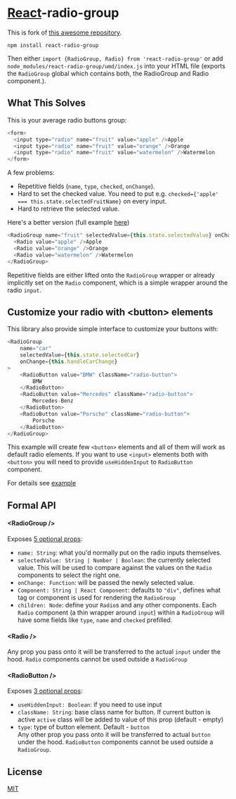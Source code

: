 # [React](http://facebook.github.io/react/)-radio-group

This is fork of [this awesome repository](https://github.com/chenglou/react-radio-group).

```
npm install react-radio-group
```

Then either `import {RadioGroup, Radio} from 'react-radio-group'` or add `node_modules/react-radio-group/umd/index.js` into your HTML file (exports the `RadioGroup` global which contains both, the RadioGroup and Radio component.).

## What This Solves
This is your average radio buttons group:

```js
<form>
  <input type="radio" name="fruit" value="apple" />Apple
  <input type="radio" name="fruit" value="orange" />Orange
  <input type="radio" name="fruit" value="watermelon" />Watermelon
</form>
```

A few problems:
- Repetitive fields (`name`, `type`, `checked`, `onChange`).
- Hard to set the checked value. You need to put e.g. `checked={'apple' === this.state.selectedFruitName}` on every input.
- Hard to retrieve the selected value.

Here's a better version (full example [here](example/example.jsx))

```js
<RadioGroup name="fruit" selectedValue={this.state.selectedValue} onChange={this.handleChange}>
  <Radio value="apple" />Apple
  <Radio value="orange" />Orange
  <Radio value="watermelon" />Watermelon
</RadioGroup>
```

Repetitive fields are either lifted onto the `RadioGroup` wrapper or already implicitly set on the `Radio` component, which is a simple wrapper around the radio `input`.

## Customize your radio with \<button> elements
This library also provide simple interface to customize your buttons with:
```js
<RadioGroup
    name="car"
    selectedValue={this.state.selectedCar}
    onChange={this.handleCarChange}
>
    <RadioButton value="BMW" className="radio-button">
        BMW
    </RadioButton>
    <RadioButton value="Mercedes" className="radio-button">
        Mercedes-Benz
    </RadioButton>
    <RadioButton value="Porsche" className="radio-button">
        Porsche
    </RadioButton>
</RadioGroup>
```
This example will create few `<button>` elements and all of them will work as default radio elements.
If you want to use `<input>` elements both with `<button>` you will need to provide `useHiddenInput` to `RadioButton` component.
  
For details see [example](example/components/CustomButtonWithInputExample.js)


## Formal API
#### &lt;RadioGroup />
Exposes [5 optional props](src/components/RadioGroup.js#L13-L27):
- `name: String`: what you'd normally put on the radio inputs themselves.
- `selectedValue: String | Number | Boolean`: the currently selected value. This will be used to compare against the values on the `Radio` components to select the right one.
- `onChange: Function`: will be passed the newly selected value.
- `Component: String | React Component`: defaults to `"div"`, defines what tag or component is used for rendering the `RadioGroup`
- `children: Node`: define your `Radio`s and any other components. Each `Radio` component (a thin wrapper around `input`) within a `RadioGroup` will have some fields like `type`, `name` and `checked` prefilled.

#### &lt;Radio />
Any prop you pass onto it will be transferred to the actual `input` under the hood. `Radio` components cannot be used outside a `RadioGroup`

#### &lt;RadioButton />
Exposes [3 optional props](src/components/RadioButton.js#L17-L27):
- `useHiddenInput: Boolean`: if you need to use input
- `className: String`: base class name for button. If current button is active `active` class will be added to value of this prop (default - empty)
- `type`: type of button element. Default - `button`  
Any other prop you pass onto it will be transferred to actual `button` under the hood. `RadioButton` components cannot be used outside a `RadioGroup`.

## License

[MIT](./LICENSE)
